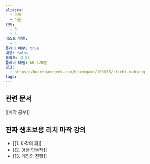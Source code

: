 ```yaml
---
aliases:
  - 마작
  - 작혼
인원:
  - 3
  - 4
베스트 인원:
  - 4
플레이 여부: true
내용: false
복잡도: 3.53
플레이 타임: 60~120분
링크:
  - https://boardgamegeek.com/boardgame/108018/riichi-mahjong
tags:
---
```

## 관련 문서
[[마작 공부]]
## 진짜 생초보용 리치 마작 강의
 - [[1. 마작의 패]]
 - [[2. 용을 만들자]]
 - [[3. 게임의 진행]]